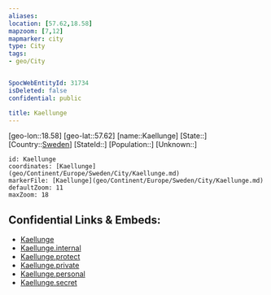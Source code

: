 ```yaml
---
aliases: 
location: [57.62,18.58]
mapzoom: [7,12] 
mapmarker: city 
type: City
tags:
- geo/City


SpocWebEntityId: 31734
isDeleted: false
confidential: public

title: Kaellunge
---
```

[geo-lon::18.58]
[geo-lat::57.62]
[name::Kaellunge]
[State::]
[Country::[Sweden](geo/Continent/Europe/Sweden.md)]
[StateId::]
[Population::]
[Unknown::]


```leaflet
id: Kaellunge
coordinates: [Kaellunge](geo/Continent/Europe/Sweden/City/Kaellunge.md)
markerFile: [Kaellunge](geo/Continent/Europe/Sweden/City/Kaellunge.md)
defaultZoom: 11 
maxZoom: 18
```


## Confidential Links & Embeds: 
- [Kaellunge](../../../../../../_public/geo/Continent/Europe/Sweden/City/Kaellunge.md) 
- [Kaellunge.internal](../../../../../../_internal/geo/Continent/Europe/Sweden/City/Kaellunge.internal.md) 
- [Kaellunge.protect](../../../../../../_protect/geo/Continent/Europe/Sweden/City/Kaellunge.protect.md) 
- [Kaellunge.private](../../../../../../_private/geo/Continent/Europe/Sweden/City/Kaellunge.private.md) 
- [Kaellunge.personal](../../../../../../_personal/geo/Continent/Europe/Sweden/City/Kaellunge.personal.md) 
- [Kaellunge.secret](../../../../../../_secret/geo/Continent/Europe/Sweden/City/Kaellunge.secret.md) 

